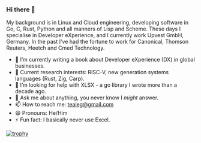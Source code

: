 ### Hi there 👋

<!--
**tealeg/tealeg** is a ✨ _special_ ✨ repository because its `README.md` (this file) appears on your GitHub profile.

Here are some ideas to get you started:

- 🔭 I’m currently working on ...
- 🌱 I’m currently learning ...
- 👯 I’m looking to collaborate on ...
- 🤔 I’m looking for help with ...
- 💬 Ask me about ...
- 📫 How to reach me: ...
- 😄 Pronouns: ...
- ⚡ Fun fact: ...
-->
My background is in Linux and Cloud engineering, developing software in Go, C, Rust, Python and all manners of Lisp and Scheme.  These days I specialise in Developer eXperience, and I currently work Upvest GmbH, Germany.  In the past I've had the fortune to work for Canonical, Thomson Reuters, Heetch and Cmed Technology.

- 🔭 I’m currently writing a book about Developer eXperience (DX) in global businesses.
- 🌱 Current research interests: RISC-V, new generation systems languages (Rust, Zig, Carp). 
- 🤔 I’m looking for help with XLSX - a go library I wrote more than a decade ago.
- 💬 Ask me about anything, you never know I *might* answer.
- 📫 How to reach me: tealeg@gmail.com
- 😄 Pronouns: He/Him
- ⚡ Fun fact: I basically never use Excel.


[![trophy](https://github-profile-trophy.vercel.app/?username=tealeg&theme=flat)](https://github.com/ryo-ma/github-profile-trophy)
